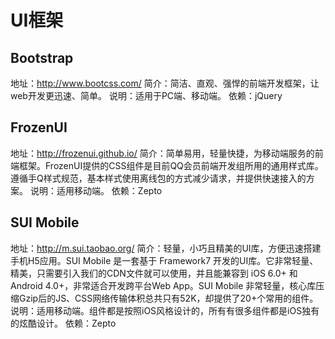 # UI框架

## Bootstrap
地址：http://www.bootcss.com/
简介：简洁、直观、强悍的前端开发框架，让web开发更迅速、简单。
说明：适用于PC端、移动端。
依赖：jQuery

## FrozenUI
地址：http://frozenui.github.io/
简介：简单易用，轻量快捷，为移动端服务的前端框架。FrozenUI提供的CSS组件是目前QQ会员前端开发组所用的通用样式库。遵循手Q样式规范，基本样式使用离线包的方式减少请求，并提供快速接入的方案。
说明：适用移动端。
依赖：Zepto

## SUI Mobile
地址：http://m.sui.taobao.org/
简介：轻量，小巧且精美的UI库，方便迅速搭建手机H5应用。SUI Mobile 是一套基于 Framework7 开发的UI库。它非常轻量、精美，只需要引入我们的CDN文件就可以使用，并且能兼容到 iOS 6.0+ 和 Android 4.0+，非常适合开发跨平台Web App。SUI Mobile 非常轻量，核心库压缩Gzip后的JS、CSS网络传输体积总共只有52K，却提供了20+个常用的组件。
说明：适用移动端。组件都是按照iOS风格设计的，所有有很多组件都是iOS独有的炫酷设计。
依赖：Zepto